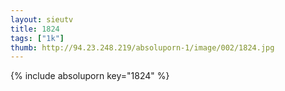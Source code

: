 ```yaml
--- 
layout: sieutv
title: 1824
tags: ["1k"]
thumb: http://94.23.248.219/absoluporn-1/image/002/1824.jpg
---
```

{% include absoluporn key="1824" %} 
